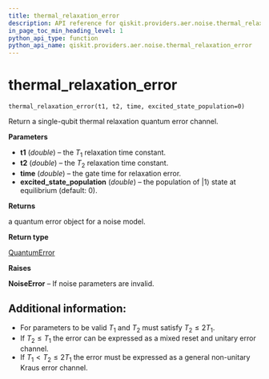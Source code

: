 ```yaml
---
title: thermal_relaxation_error
description: API reference for qiskit.providers.aer.noise.thermal_relaxation_error
in_page_toc_min_heading_level: 1
python_api_type: function
python_api_name: qiskit.providers.aer.noise.thermal_relaxation_error
---
```


# thermal\_relaxation\_error

<span id="qiskit.providers.aer.noise.thermal_relaxation_error" />

`thermal_relaxation_error(t1, t2, time, excited_state_population=0)`

Return a single-qubit thermal relaxation quantum error channel.

**Parameters**

*   **t1** (*double*) – the $T_1$ relaxation time constant.
*   **t2** (*double*) – the $T_2$ relaxation time constant.
*   **time** (*double*) – the gate time for relaxation error.
*   **excited\_state\_population** (*double*) – the population of $|1\rangle$ state at equilibrium (default: 0).

**Returns**

a quantum error object for a noise model.

**Return type**

[QuantumError](qiskit.providers.aer.noise.QuantumError "qiskit.providers.aer.noise.QuantumError")

**Raises**

**NoiseError** – If noise parameters are invalid.

## Additional information:

*   For parameters to be valid $T_1$ and $T_2$ must satisfy $T_2 \le 2 T_1$.
*   If $T_2 \le T_1$ the error can be expressed as a mixed reset and unitary error channel.
*   If $T_1 < T_2 \le 2 T_1$ the error must be expressed as a general non-unitary Kraus error channel.

